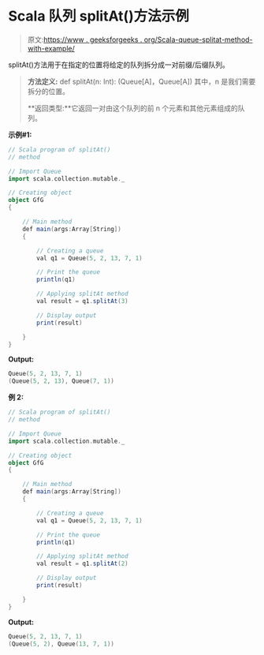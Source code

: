 # Scala 队列 splitAt()方法示例

> 原文:[https://www . geeksforgeeks . org/Scala-queue-splitat-method-with-example/](https://www.geeksforgeeks.org/scala-queue-splitat-method-with-example/)

splitAt()方法用于在指定的位置将给定的队列拆分成一对前缀/后缀队列。

> **方法定义:** def splitAt(n: Int): (Queue[A]，Queue[A])
> 其中，n 是我们需要拆分的位置。
> 
> **返回类型:**它返回一对由这个队列的前 n 个元素和其他元素组成的队列。

**示例#1:**

```scala
// Scala program of splitAt() 
// method 

// Import Queue  
import scala.collection.mutable._

// Creating object 
object GfG 
{ 

    // Main method 
    def main(args:Array[String]) 
    { 

        // Creating a queue 
        val q1 = Queue(5, 2, 13, 7, 1) 

        // Print the queue
        println(q1)

        // Applying splitAt method 
        val result = q1.splitAt(3)

        // Display output
        print(result)

    } 
} 
```

**Output:**

```scala
Queue(5, 2, 13, 7, 1)
(Queue(5, 2, 13), Queue(7, 1))

```

**例 2:**

```scala
// Scala program of splitAt() 
// method 

// Import Queue  
import scala.collection.mutable._

// Creating object 
object GfG 
{ 

    // Main method 
    def main(args:Array[String]) 
    { 

        // Creating a queue 
        val q1 = Queue(5, 2, 13, 7, 1) 

        // Print the queue
        println(q1)

        // Applying splitAt method 
        val result = q1.splitAt(2)

        // Display output
        print(result)

    } 
} 
```

**Output:**

```scala
Queue(5, 2, 13, 7, 1)
(Queue(5, 2), Queue(13, 7, 1))

```